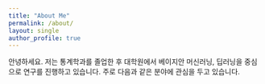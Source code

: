 ```yaml
---
title: "About Me"
permalink: /about/
layout: single
author_profile: true
---
```


안녕하세요. 저는 통계학과를 졸업한 후 대학원에서 베이지안 머신러닝, 딥러닝을 중심으로 연구를 진행하고 있습니다. 주로 다음과 같은 분야에 관심을 두고 있습니다.

